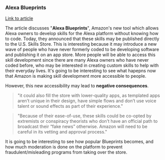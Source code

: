 ### Alexa Blueprints
 
[Link to article](https://techcrunch.com/2019/02/13/amazon-opens-its-us-alexa-skill-store-to-non-developers/)

The article discusses "**Alexa Blueprints**", Amazon's new tool which allows Alexa owners to develop skills for the Alexa platform without knowing how to code. Today, they announced that these skills may be published directly to the U.S. Skills Store. This is interesting because it may introduce a new wave of people who have never formerly coded to be developing software and publishing it on an app store. More people will be able to access this skill development since there are many Alexa owners who have never coded before, who may be interested in creating custom skills to help with their everyday lives. It's going to be interesting to see what hapepns now that Amazon is making skill development more accessible to people.

However, this new accessibility may lead to **negative consequences**.
 
> "it could also fill the store with lower-quality apps, as templated apps aren’t unique in their design, have simple flows and don’t use voice talent or sound effects as part of their experience."
 
> "Because of their ease-of-use, these skills could be co-opted by extremists or conspiracy theorists who don’t have an official path to broadcast their “fake news” otherwise. Amazon will need to be careful in its vetting and approval process."

It is going to be interesting to see how popular Blueprints becomes, and how much moderation is done on the platform to prevent fraudulent/misleading programs from taking over the store.
